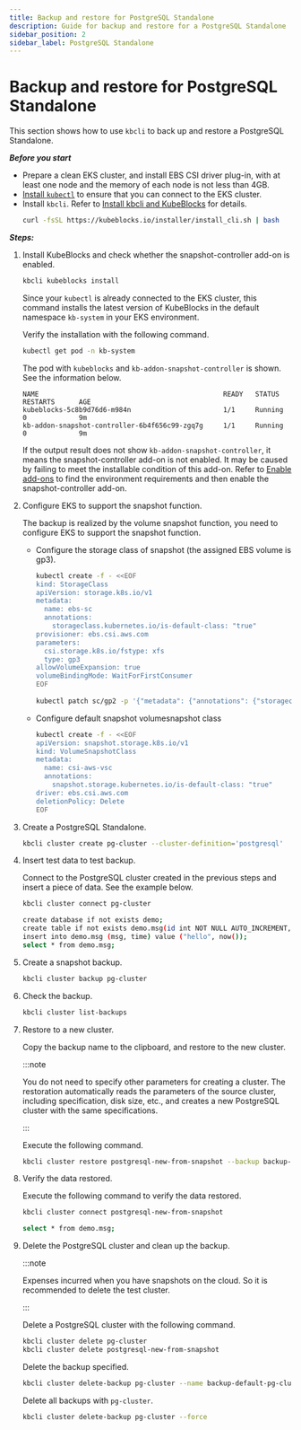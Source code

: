 ```yaml
---
title: Backup and restore for PostgreSQL Standalone
description: Guide for backup and restore for a PostgreSQL Standalone
sidebar_position: 2
sidebar_label: PostgreSQL Standalone 
---
```


# Backup and restore for PostgreSQL Standalone 
This section shows how to use `kbcli` to back up and restore a PostgreSQL Standalone.

***Before you start***

- Prepare a clean EKS cluster, and install EBS CSI driver plug-in, with at least one node and the memory of each node is not less than 4GB.
- [Install `kubectl`](https://kubernetes.io/docs/tasks/tools/install-kubectl-macos/) to ensure that you can connect to the EKS cluster.
- Install `kbcli`. Refer to [Install kbcli and KubeBlocks](./../../installation/install-and-uninstall-kbcli-and-kubeblocks.md) for details.
   ```bash
   curl -fsSL https://kubeblocks.io/installer/install_cli.sh | bash
   ```

***Steps:***

1. Install KubeBlocks and check whether the snapshot-controller add-on is enabled.
    ```bash
    kbcli kubeblocks install
    ```
 
    Since your `kubectl` is already connected to the EKS cluster, this command installs the latest version of KubeBlocks in the default namespace `kb-system` in your EKS environment.

    Verify the installation with the following command.
    ```bash
    kubectl get pod -n kb-system
    ```

    The pod with `kubeblocks` and `kb-addon-snapshot-controller` is shown. See the information below.
    ```
    NAME                                              READY   STATUS             RESTARTS      AGE
    kubeblocks-5c8b9d76d6-m984n                       1/1     Running            0             9m
    kb-addon-snapshot-controller-6b4f656c99-zgq7g     1/1     Running            0             9m
    ```

    If the output result does not show `kb-addon-snapshot-controller`, it means the snapshot-controller add-on is not enabled. It may be caused by failing to meet the installable condition of this add-on. Refer to [Enable add-ons](../../installation/enable-add-ons.md) to find the environment requirements and then enable the snapshot-controller add-on.

2. Configure EKS to support the snapshot function.
    
    The backup is realized by the volume snapshot function, you need to configure EKS to support the snapshot function.
    - Configure the storage class of snapshot (the assigned EBS volume is gp3).
       ```bash
       kubectl create -f - <<EOF
       kind: StorageClass
       apiVersion: storage.k8s.io/v1
       metadata:
         name: ebs-sc
         annotations:
           storageclass.kubernetes.io/is-default-class: "true"
       provisioner: ebs.csi.aws.com
       parameters:
         csi.storage.k8s.io/fstype: xfs
         type: gp3
       allowVolumeExpansion: true
       volumeBindingMode: WaitForFirstConsumer
       EOF
  
       kubectl patch sc/gp2 -p '{"metadata": {"annotations": {"storageclass.kubernetes.io/is-default-class": "false"}}}'
       ```
    - Configure default snapshot volumesnapshot class
       ```bash
       kubectl create -f - <<EOF
       apiVersion: snapshot.storage.k8s.io/v1
       kind: VolumeSnapshotClass
       metadata:
         name: csi-aws-vsc
         annotations:
           snapshot.storage.kubernetes.io/is-default-class: "true"
       driver: ebs.csi.aws.com
       deletionPolicy: Delete
       EOF
       ```
3. Create a PostgreSQL Standalone. 
    
    ```bash
    kbcli cluster create pg-cluster --cluster-definition='postgresql'
    ```
4. Insert test data to test backup.
    
    Connect to the PostgreSQL cluster created in the previous steps and insert a piece of data. See the example below.
    ```bash
    kbcli cluster connect pg-cluster
   
    create database if not exists demo;
    create table if not exists demo.msg(id int NOT NULL AUTO_INCREMENT, msg text, time datetime, PRIMARY KEY (id));
    insert into demo.msg (msg, time) value ("hello", now());
    select * from demo.msg;
    ```
  
5. Create a snapshot backup.
    ```bash
    kbcli cluster backup pg-cluster
    ```
6. Check the backup.
    ```bash
    kbcli cluster list-backups
    ```
7. Restore to a new cluster.
    
    Copy the backup name to the clipboard, and restore to the new cluster. 
    
    :::note

    You do not need to specify other parameters for creating a cluster. The restoration automatically reads the parameters of the source cluster, including specification, disk size, etc., and creates a new PostgreSQL cluster with the same specifications. 

    :::

    Execute the following command.
    ```bash
    kbcli cluster restore postgresql-new-from-snapshot --backup backup-default-postgresql-cluster-20221124113440
    ```
8. Verify the data restored.
   
    Execute the following command to verify the data restored.
    ```bash
    kbcli cluster connect postgresql-new-from-snapshot

    select * from demo.msg;
    ```
9. Delete the PostgreSQL cluster and clean up the backup.
   
    :::note

    Expenses incurred when you have snapshots on the cloud. So it is recommended to delete the test cluster.

    :::
  
    Delete a PostgreSQL cluster with the following command.
    ```bash
    kbcli cluster delete pg-cluster
    kbcli cluster delete postgresql-new-from-snapshot
    ```

    Delete the backup specified.

    ```bash
    kbcli cluster delete-backup pg-cluster --name backup-default-pg-cluster-20221124113440 
    ```

    Delete all backups with `pg-cluster`.
    ```bash
    kbcli cluster delete-backup pg-cluster --force
    ```
